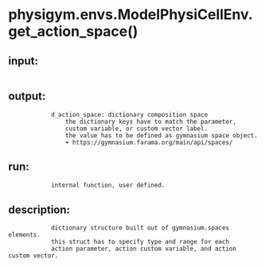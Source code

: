 # physigym.envs.ModelPhysiCellEnv.get_action_space()


## input:
```

```

## output:
```
            d_action_space: dictionary composition space
                the dictionary keys have to match the parameter,
                custom variable, or custom vector label.
                the value has to be defined as gymnasium space object.
                + https://gymnasium.farama.org/main/api/spaces/
```

## run:
```python
            internal function, user defined.

```

## description:
```
            dictionary structure built out of gymnasium.spaces elements.
            this struct has to specify type and range for each
            action parameter, action custom variable, and action custom vector.
        
```